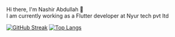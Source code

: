 Hi there, I'm Nashir Abdullah 👋
<br>
I am currently working as a Flutter developer at Nyur tech pvt ltd




[![GitHub Streak](https://streak-stats.demolab.com/?user=nashirdrabi)](https://git.io/streak-stats)
[![Top Langs](https://github-readme-stats.vercel.app/api/top-langs/?username=nashirdrabi&layout=compact)](https://github.com/nashirdrabi/github-readme-stats)


